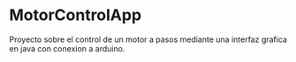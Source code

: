# MotorControlApp
Proyecto sobre el control de un motor a pasos mediante una interfaz grafica en java con conexion a arduino.
